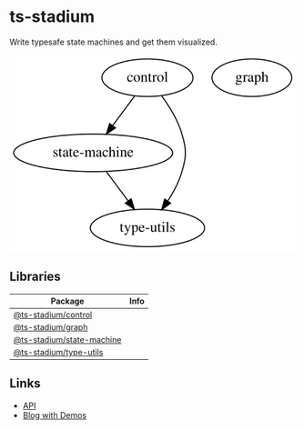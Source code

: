 # ts-stadium

Write typesafe state machines and get them visualized.

<img src="./dependencies.svg">

## Libraries

| Package                                                                                                     | Info |
| ----------------------------------------------------------------------------------------------------------- | ---- |
| [@ts-stadium/control](https://github.com/no-day/ts-stadium/tree/main/packages/external/control)             |      |
| [@ts-stadium/graph](https://github.com/no-day/ts-stadium/tree/main/packages/external/graph)                 |      |
| [@ts-stadium/state-machine](https://github.com/no-day/ts-stadium/tree/main/packages/external/state-machine) |      |
| [@ts-stadium/type-utils](https://github.com/no-day/ts-stadium/tree/main/packages/external/type-utils)       |      |

## Links

- [API](https://no-day.github.io/ts-stadium)
- [Blog with Demos](https://no-day.github.io/ts-stadium/demo)
